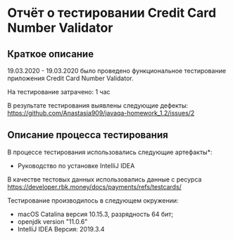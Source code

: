 # Отчёт о тестировании Credit Card Number Validator

## Краткое описание

19.03.2020 - 19.03.2020 было проведено функциональное тестирование приложения Credit Card Number Validator.

На тестирование затрачено: 1 час

В результате тестирования выявлены следующие дефекты:
https://github.com/Anastasia909/javaqa-homework_1.2/issues/2


## Описание процесса тестирования

В процессе тестирования использовались следующие артефакты*:
* Руководство по установке IntelliJ IDEA

В качестве тестовых данных использовались данные с ресурса https://developer.rbk.money/docs/payments/refs/testcards/

Тестирование производилось в следующем окружении:
* macOS Catalina версия 10.15.3, разрядность 64 бит;
* openjdk version "11.0.6"
* IntelliJ IDEA Версия: 2019.3.4